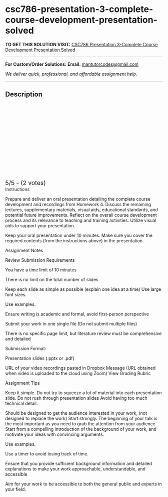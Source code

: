 # csc786-presentation-3-complete-course-development-presentation-solved
**TO GET THIS SOLUTION VISIT:** [CSC786 Presentation 3-Complete Course Development Presentation Solved](https://mantutor.com/product/csc786-presentation-3-complete-course-development-presentation-solved/)


---

**For Custom/Order Solutions:** **Email:** mantutorcodes@gmail.com  

*We deliver quick, professional, and affordable assignment help.*

---

<h2>Description</h2>



<div class="kk-star-ratings kksr-auto kksr-align-center kksr-valign-top" data-payload="{&quot;align&quot;:&quot;center&quot;,&quot;id&quot;:&quot;115237&quot;,&quot;slug&quot;:&quot;default&quot;,&quot;valign&quot;:&quot;top&quot;,&quot;ignore&quot;:&quot;&quot;,&quot;reference&quot;:&quot;auto&quot;,&quot;class&quot;:&quot;&quot;,&quot;count&quot;:&quot;2&quot;,&quot;legendonly&quot;:&quot;&quot;,&quot;readonly&quot;:&quot;&quot;,&quot;score&quot;:&quot;5&quot;,&quot;starsonly&quot;:&quot;&quot;,&quot;best&quot;:&quot;5&quot;,&quot;gap&quot;:&quot;4&quot;,&quot;greet&quot;:&quot;Rate this product&quot;,&quot;legend&quot;:&quot;5\/5 - (2 votes)&quot;,&quot;size&quot;:&quot;24&quot;,&quot;title&quot;:&quot;CSC786  Presentation 3-Complete Course Development Presentation Solved&quot;,&quot;width&quot;:&quot;138&quot;,&quot;_legend&quot;:&quot;{score}\/{best} - ({count} {votes})&quot;,&quot;font_factor&quot;:&quot;1.25&quot;}">

<div class="kksr-stars">

<div class="kksr-stars-inactive">
            <div class="kksr-star" data-star="1" style="padding-right: 4px">


<div class="kksr-icon" style="width: 24px; height: 24px;"></div>
        </div>
            <div class="kksr-star" data-star="2" style="padding-right: 4px">


<div class="kksr-icon" style="width: 24px; height: 24px;"></div>
        </div>
            <div class="kksr-star" data-star="3" style="padding-right: 4px">


<div class="kksr-icon" style="width: 24px; height: 24px;"></div>
        </div>
            <div class="kksr-star" data-star="4" style="padding-right: 4px">


<div class="kksr-icon" style="width: 24px; height: 24px;"></div>
        </div>
            <div class="kksr-star" data-star="5" style="padding-right: 4px">


<div class="kksr-icon" style="width: 24px; height: 24px;"></div>
        </div>
    </div>

<div class="kksr-stars-active" style="width: 138px;">
            <div class="kksr-star" style="padding-right: 4px">


<div class="kksr-icon" style="width: 24px; height: 24px;"></div>
        </div>
            <div class="kksr-star" style="padding-right: 4px">


<div class="kksr-icon" style="width: 24px; height: 24px;"></div>
        </div>
            <div class="kksr-star" style="padding-right: 4px">


<div class="kksr-icon" style="width: 24px; height: 24px;"></div>
        </div>
            <div class="kksr-star" style="padding-right: 4px">


<div class="kksr-icon" style="width: 24px; height: 24px;"></div>
        </div>
            <div class="kksr-star" style="padding-right: 4px">


<div class="kksr-icon" style="width: 24px; height: 24px;"></div>
        </div>
    </div>
</div>


<div class="kksr-legend" style="font-size: 19.2px;">
            5/5 - (2 votes)    </div>
    </div>
Instructions

Prepare and deliver an oral presentation detailing the complete course development and recordings from Homework 4. Discuss the remaining lectures, supplementary materials, visual aids, educational standards, and potential future improvements. Reflect on the overall course development process and its relevance to teaching and training activities. Utilize visual aids to support your presentation.

Keep your oral presentation under 10 minutes. Make sure you cover the required contents (from the instructions above) in the presentation.

Assignment Notes

Review Submission Requirements

You have a time limit of 10 minutes

There is no limit on the total number of slides

Keep each slide as simple as possible (explain one idea at a time) Use large font sizes.

Use examples.

Ensure writing is academic and formal, avoid first-person perspective

Submit your work in one single file (Do not submit multiple files)

There is no specific page limit, but literature review must be comprehensive and detailed

Submission Format:

Presentation slides (.pptx or .pdf)

URL of your video recordings pasted in Dropbox Message (URL obtained when video is uploaded to the cloud using Zoom) View Grading Rubric

Assignment Tips

Keep it simple. Do not try to squeeze a lot of material into each presentation slide. Do not rush through presentation slides Avoid having too much technical detail.

Should be designed to get the audience interested in your work, (not designed to replace the work) Start strongly. The beginning of your talk is the most important as you need to grab the attention from your audience. Start from a compelling introduction of the background of your work, and motivate your ideas with convincing arguments.

Use examples.

Use a timer to avoid losing track of time.

Ensure that you provide sufficient background information and detailed explanations to make your work approachable, understandable, and accessible

Aim for your work to be accessible to both the general public and experts in your field.
